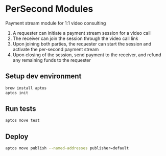 # PerSecond Modules
Payment stream module for 1:1 video consulting
1. A requester can initiate a payment stream session for a video call
2. The receiver can join the session through the video call link
3. Upon joining both parties, the requester can start the session and activate the per-second payment stream
4. Upon closing of the session, send payment to the receiver, and refund any remaining funds to the requester

## Setup dev environment
```sh
brew install aptos
aptos init
```

## Run tests
```sh
aptos move test
```

## Deploy
```sh
aptos move publish --named-addresses publisher=default
```
